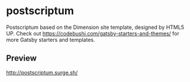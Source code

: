 # postscriptum

Postscriptum based on the Dimension site template, designed by HTML5 UP. Check out https://codebushi.com/gatsby-starters-and-themes/ for more Gatsby starters and templates.

## Preview

http://postscriptum.surge.sh/
